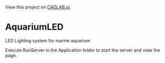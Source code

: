 View this project on [CADLAB.io](https://cadlab.io/project/1243). 

AquariumLED
===========

LED Lighting system for marine aquarium

Execute RunServer in the Application folder to start the server and view the page.
